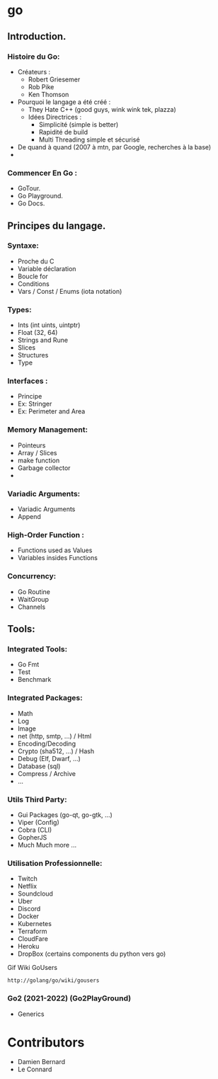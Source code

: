 # go


## Introduction.

### Histoire du Go:
 - Créateurs :
    - Robert Griesemer
    - Rob Pike
    - Ken Thomson
 - Pourquoi le langage a été créé :
    - They Hate C++ (good guys, wink wink tek, plazza)
     - Idées Directrices :
        - Simplicité (simple is better)
        - Rapidité de build
        - Multi Threading simple et sécurisé
 - De quand à quand (2007 à mtn, par Google, recherches à la base)
 -  

### Commencer En Go :
 - GoTour.
 - Go Playground.
 - Go Docs.

## Principes du langage.

### Syntaxe:
 - Proche du C
 - Variable déclaration
 - Boucle for
 - Conditions
 - Vars / Const / Enums (iota notation)

### Types:
 - Ints (int uints, uintptr)
 - Float (32, 64) 
 - Strings and Rune
 - Slices
 - Structures
 - Type 

### Interfaces :
 - Principe
 - Ex: Stringer
 - Ex: Perimeter and Area

### Memory Management:
 - Pointeurs
 - Array / Slices
 - make function
 - Garbage collector
 - 
 
### Variadic Arguments:
 - Variadic Arguments
 - Append


### High-Order Function :
 - Functions used as Values
 - Variables insides Functions

### Concurrency:
 - Go Routine
 - WaitGroup
 - Channels

 
## Tools:
 
### Integrated Tools:
 - Go Fmt
 - Test
 - Benchmark

### Integrated Packages:
 - Math
 - Log
 - Image
 - net (http, smtp, ...) / Html 
 - Encoding/Decoding
 - Crypto (sha512, ...) / Hash
 - Debug (Elf, Dwarf, ...)
 - Database (sql)
 - Compress / Archive
 - ...
 
### Utils Third Party:
 - Gui Packages (go-qt, go-gtk, ...)
 - Viper (Config)
 - Cobra (CLI)
 - GopherJS 
 - Much Much more ...

### Utilisation Professionnelle:
 - Twitch
 - Netflix
 - Soundcloud
 - Uber
 - Discord
 - Docker
 - Kubernetes
 - Terraform
 - CloudFare
 - Heroku
 - DropBox (certains components du python vers go)
 
Gif Wiki GoUsers
```
http://golang/go/wiki/gousers
```

### Go2 (2021-2022) (Go2PlayGround)
 - Generics

# Contributors
 - Damien Bernard
 - Le Connard